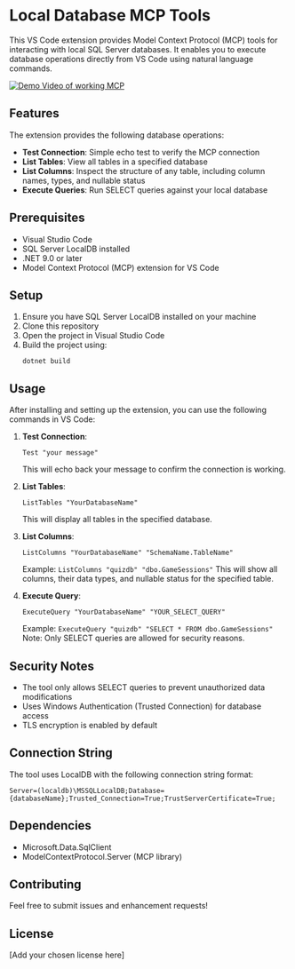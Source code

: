 # Local Database MCP Tools

This VS Code extension provides Model Context Protocol (MCP) tools for interacting with local SQL Server databases. It enables you to execute database operations directly from VS Code using natural language commands.

[![Demo Video of working MCP]()](https://www.youtube.com/watch?v=R4FGtwKSPcA)

## Features

The extension provides the following database operations:

- **Test Connection**: Simple echo test to verify the MCP connection
- **List Tables**: View all tables in a specified database
- **List Columns**: Inspect the structure of any table, including column names, types, and nullable status
- **Execute Queries**: Run SELECT queries against your local database

## Prerequisites

- Visual Studio Code
- SQL Server LocalDB installed
- .NET 9.0 or later
- Model Context Protocol (MCP) extension for VS Code

## Setup

1. Ensure you have SQL Server LocalDB installed on your machine
2. Clone this repository
3. Open the project in Visual Studio Code
4. Build the project using:
   ```
   dotnet build
   ```

## Usage

After installing and setting up the extension, you can use the following commands in VS Code:

1. **Test Connection**:
   ```
   Test "your message"
   ```
   This will echo back your message to confirm the connection is working.

2. **List Tables**:
   ```
   ListTables "YourDatabaseName"
   ```
   This will display all tables in the specified database.

3. **List Columns**:
   ```
   ListColumns "YourDatabaseName" "SchemaName.TableName"
   ```
   Example: `ListColumns "quizdb" "dbo.GameSessions"`
   This will show all columns, their data types, and nullable status for the specified table.

4. **Execute Query**:
   ```
   ExecuteQuery "YourDatabaseName" "YOUR_SELECT_QUERY"
   ```
   Example: `ExecuteQuery "quizdb" "SELECT * FROM dbo.GameSessions"`
   Note: Only SELECT queries are allowed for security reasons.

## Security Notes

- The tool only allows SELECT queries to prevent unauthorized data modifications
- Uses Windows Authentication (Trusted Connection) for database access
- TLS encryption is enabled by default

## Connection String

The tool uses LocalDB with the following connection string format:
```
Server=(localdb)\MSSQLLocalDB;Database={databaseName};Trusted_Connection=True;TrustServerCertificate=True;
```

## Dependencies

- Microsoft.Data.SqlClient
- ModelContextProtocol.Server (MCP library)

## Contributing

Feel free to submit issues and enhancement requests!

## License

[Add your chosen license here]

